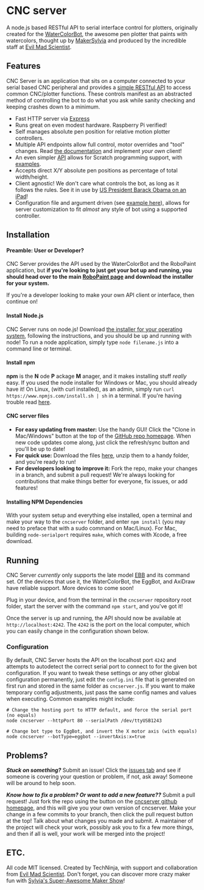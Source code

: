 CNC server
=========
A node.js based RESTful API to serial interface control for plotters, originally
created for the [WaterColorBot](http://watercolorbot.com),
the awesome pen plotter that paints with watercolors, thought up by
[MakerSylvia](http://twitter.com/makersylvia) and produced by the incredible
staff at [Evil Mad Scientist](http://http://www.evilmadscientist.com).

## Features
CNC Server is an application that sits on a computer connected to your serial
based CNC peripheral and provides a [simple RESTful API](API.md) to access
common CNC/plotter functions. These controls manifest as an abstracted method of
controlling the bot to do what you ask while sanity checking and keeping crashes
down to a minimum.
 * Fast HTTP server via [Express](http://expressjs.com)
 * Runs great on even modest hardware. Raspberry Pi verified!
 * Self manages absolute pen position for relative motion plotter controllers.
 * Multiple API endpoints allow full control, motor overrides and "tool" changes.
Read [the documentation](API.md) and implement *your own* client!
 * An even simpler [API](SCRATCH.API.md) allows for Scratch programming support, with [examples](https://github.com/evil-mad/watercolorblocks).
 * Accepts direct X/Y absolute pen positions as percentage of total width/height.
 * Client agnostic! We don't care what controls the bot, as long as it follows
the rules. See it in use by [US President Barack Obama on an iPad](http://www.youtube.com/watch?v=2HfgGDOZPCQ&feature=player_embedded#t=1992s)!
 * Configuration file and argument driven (see
[example here](machine_types/watercolorbot.ini)), allows for server
customization to fit *almost* any style of bot using a supported controller.

## Installation

#### Preamble: User or Developer?
CNC Server provides the API used by the WaterColorBot and the RoboPaint
application, but **if you're looking to just get your bot up and running, you
should head over to the main
[RoboPaint page](http://github.com/evil-mad/robopaint) and download the installer
for your system.**

If you're a developer looking to make your own API client or interface, then
continue on!

#### Install Node.js
CNC Server runs on node.js!  Download
[the installer for your operating system](http://www.nodejs.com/download), following
the instructions, and you should be up and running with node! To run a node
application, simply type `node filename.js` into a command line or terminal.

#### Install npm
**npm** is the **N** ode **P** ackage **M** anager, and it makes installing stuff
*really* easy. If you used the node installer for Windows or Mac, you should
already have it! On Linux, (with curl installed), as an admin, simply run
`curl https://www.npmjs.com/install.sh | sh` in a terminal. If you're having
trouble read [here](https://www.npmjs.com/doc/README.html).

#### CNC server files
 * **For easy updating from master:** Use the handy GUI! Click the
"Clone in Mac/Windows" button at the top of the
[GitHub repo homepage](https://github.com/techninja/cncserver). When new code
updates come along, just click the refresh/sync button and you'll be up to date!
 * **For quick use:** Download the files
[here](https://github.com/techninja/cncserver/archive/master.zip), unzip them to
a handy folder, and you're ready to run!
 * **For developers looking to improve it:** Fork the repo, make your changes in
a branch, and submit a pull request! We're always looking for contributions that
make things better for everyone, fix issues, or add features!

#### Installing NPM Dependencies
With your system setup and everything else installed, open a terminal and make your
way to the `cncserver` folder, and enter `npm install` (you may need to preface
that with a sudo command on Mac/Linux). For Mac, building `node-serialport`
requires `make`, which comes with Xcode, a free download.

## Running
CNC Server *currently* only supports the late model
[EBB](http://www.schmalzhaus.com/EBB/) and its command set. Of the devices that
use it, the WaterColorBot, the EggBot, and AxiDraw have reliable support. More
devices to come soon!

Plug in your device, and from the terminal in the `cncserver` repository root
folder, start the server with the command `npm start`, and you've got it!

Once the server is up and running, the API should now be available at
`http://localhost:4242`. The `4242` is the port on the local computer, which you
can easily change in the configuration shown below.

### Configuration
By default, CNC Server hosts the API on the localhost port `4242`
and attempts to autodetect the correct serial port to connect to for the given
bot configuration. If you want to tweak these settings or any other global
configuration permanently, just edit the `config.ini` file that is generated on
first run and stored in the same folder as `cncserver.js`. If you want to make
temporary config adjustments, just pass the same config names and values when
executing. Common examples might include:
```
# Change the hosting port to HTTP default, and force the serial port (no equals)
node cncserver --httpPort 80 --serialPath /dev/ttyUSB1243

# Change bot type to EggBot, and invert the X motor axis (with equals)
node cncserver --botType=eggbot --invertAxis:x=true
```

## Problems?
***Stuck on something?*** Submit an issue! Click the
[issues tab](https://github.com/techninja/cncserver/issues) and see if someone
is covering your question or problem, if not, ask away! Someone will be around
to help soon.

***Know how to fix a problem? Or want to add a new feature??*** Submit a pull
request! Just fork the repo using the button on the
[cncserver github homepage](https://github.com/techninja/cncserver), and this
will give you your own version of cncserver. Make your change in a few commits
to your branch, then click the pull request button at the top! Talk about what
changes you made and submit. A maintainer of the project will check your work,
possibly ask you to fix a few more things, and then if all is well, your work
will be merged into the project!

## ETC.

All code MIT licensed. Created by TechNinja, with support and collaboration from
[Evil Mad Scientist](http://evilmadscientist.com). Don't forget, you can
discover more crazy maker fun with
[Sylvia's Super-Awesome Maker Show](http://sylviashow.com)!
